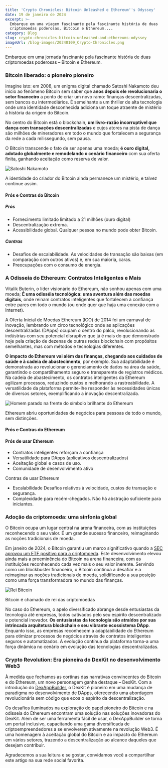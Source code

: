 ```yaml
---
title: 'Crypto Chronicles: Bitcoin Unleashed e Ethereum''s Odyssey'
date: 19 de janeiro de 2024
excerpt: >-
  Embarque em uma viagem fascinante pela fascinante história de duas
  criptomoedas poderosas, Bitcoin e Ethereum....
category: Blog
slug: crypto-chronicles-bitcoin-unleashed-and-ethereums-odyssey
imageUrl: /blog-images/20240109_Crypto-Chronicles.png
---
```

Embarque em uma jornada fascinante pela fascinante história de duas criptomoedas poderosas – Bitcoin e Ethereum.

### Bitcoin liberado: o pioneiro pioneiro

Imagine isto: em 2008, um enigma digital chamado Satoshi Nakamoto deu início ao fenômeno Bitcoin sem saber que **anos depois ele revolucionaria o setor financeiro** a ponto de criar um novo ramo: finanças descentralizadas, sem bancos ou intermediários. É semelhante a um thriller de alta tecnologia onde uma identidade desconhecida adiciona um toque atraente de mistério à história da origem do Bitcoin.

No centro do Bitcoin está o blockchain, **um livro-razão incorruptível que dança com transações descentralizadas** e cujos atores na pista de dança são milhões de mineradores em todo o mundo que fortalecem a segurança da rede a cada milissegundo, sem pausa.

O Bitcoin transcende o fato de ser apenas uma moeda; **é ouro digital, adotado globalmente e remodelando o cenário financeiro** com sua oferta finita, ganhando aceitação como reserva de valor.

![Satoshi Nakamoto](/blog-images/f2e94aa0-d9e5-4dc1-9c07-6b8fec4acfd5.jpg)

A identidade do criador do Bitcoin ainda permanece um mistério, e talvez continue assim.

#### Prós e Contras do Bitcoin

##### Prós

* Fornecimento limitado limitado a 21 milhões (ouro digital)
* Descentralização extrema.
* Acessibilidade global. Qualquer pessoa no mundo pode obter Bitcoin.

##### Contras

* Desafios de escalabilidade. As velocidades de transação são baixas (em comparação com outros ativos) e, em sua maioria, caras.
* Preocupações com o consumo de energia.

### A Odisseia do Ethereum: Contratos Inteligentes e Mais

Vitalik Buterin, o líder visionário do Ethereum, não sonhou apenas com uma moeda; **É uma odisséia tecnológica: uma aventura além das moedas digitais**, onde reinam contratos inteligentes que fortalecem a confiança entre pares em todo o mundo (ou onde quer que haja uma conexão com a Internet).

A Oferta Inicial de Moedas Ethereum (ICO) de 2014 foi um carnaval de inovação, lembrando um circo tecnológico onde as aplicações descentralizadas (DApps) ocupam o centro do palco, revolucionando as indústrias com seu potencial disruptivo que já é mais do que demonstrado hoje pela criação de dezenas de outras redes blockchain com propósitos semelhantes, mas com métodos e tecnologias diferentes.

**O impacto do Ethereum vai além das finanças, chegando aos cuidados de saúde e à cadeia de abastecimento**, por exemplo. Sua adaptabilidade é demonstrada ao revolucionar o gerenciamento de dados na área da saúde, garantindo o compartilhamento seguro e transparente de registros médicos. Na cadeia de abastecimento, os contratos inteligentes da Ethereum agilizam processos, reduzindo custos e melhorando a rastreabilidade. A versatilidade da plataforma permite-lhe responder às necessidades únicas de diversos setores, exemplificando a inovação descentralizada.

![Homem parado na frente do símbolo brilhante do Ethereum](/blog-images/c6de6a5e-14d2-4fe9-8038-0187b315f3c8.jpeg)

Ethereum abriu oportunidades de negócios para pessoas de todo o mundo, sem distinções.

#### Prós e Contras do Ethereum

#### Prós de usar Ethereum

* Contratos inteligentes reforçam a confiança
* Versatilidade para DApps (aplicativos descentralizados)
* Aceitação global e casos de uso.
* Comunidade de desenvolvimento ativo

Contras de usar Ethereum

* Escalabilidade Desafios relativos à velocidade, custos de transação e segurança.
* Complexidade para recém-chegados. Não há abstração suficiente para iniciantes.

### Adoção da criptomoeda: uma sinfonia global

O Bitcoin ocupa um lugar central na arena financeira, com as instituições reconhecendo o seu valor. É um grande sucesso financeiro, reimaginando as noções tradicionais de moeda.

Em janeiro de 2024, o Bitcoin garantiu um marco significativo quando a [SEC aprovou um ETF positivo para a criptomoeda](https://www.thebanker.com/Much-anticipated-the-US-SEC-approves-bitcoin-ETFs-1705393382). Este desenvolvimento elevou ainda mais a proeminência do Bitcoin na arena financeira, com as instituições reconhecendo cada vez mais o seu valor inerente. Servindo como um blockbuster financeiro, o Bitcoin continua a desafiar e a reimaginar as noções tradicionais de moeda, solidificando a sua posição como uma força transformadora no mundo das finanças.

![Rei Bitcoin](/blog-images/94cce3fc-b776-4998-a07d-03bdc04e08ad.jpg)

Bitcoin é chamado de rei das criptomoedas

No caso do Ethereum, o apelo diversificado abrange desde entusiastas da tecnologia até empresas, todos cativados pelo seu espírito descentralizado e potencial inovador. **Os entusiastas da tecnologia são atraídos por sua intrincada arquitetura blockchain e seu vibrante ecossistema DApp**. Enquanto isso, as empresas reconhecem a adaptabilidade do Ethereum para otimizar processos de negócios através de contratos inteligentes seguros e automatizados. A evolução contínua da plataforma torna-a uma força dinâmica no cenário em evolução das tecnologias descentralizadas.

### Crypto Revolution: Era pioneira do DexKit no desenvolvimento Web3

À medida que fechamos as cortinas das narrativas convincentes do Bitcoin e do Ethereum, um novo personagem ganha destaque – DexKit. Com a introdução do [DexAppBuilder](https://dexappbuilder.dexkit.com), o DexKit é pioneiro em uma mudança de paradigma no desenvolvimento de DApps, oferecendo uma abordagem revolucionária sem código que ecoa o espírito da descentralização.

Os desafios iluminados na exploração do papel pioneiro do Bitcoin e na odisseia do Ethereum encontram uma solução nas soluções inovadoras do DexKit. Além de ser uma ferramenta fácil de usar, o DexAppBuilder se torna um portal inclusivo, capacitando uma gama diversificada de criptoempreendedores a se envolverem ativamente na revolução Web3. É uma homenagem à aceitação global do Bitcoin e ao impacto do Ethereum em vários setores, trazendo a descentralização ao alcance daqueles que desejam contribuir.

Agradecemos a sua leitura e se gostar, convidamos você a compartilhar este artigo na sua rede social favorita.
